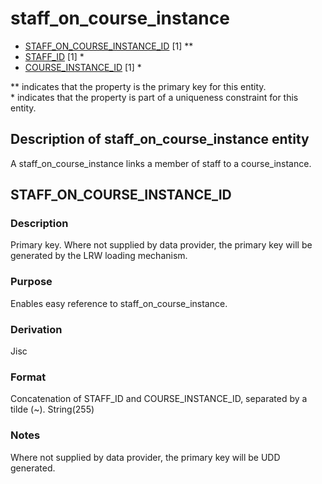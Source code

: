 # staff_on_course_instance

* [STAFF_ON_COURSE_INSTANCE_ID](#staff_on_course_instance_id) [1] **
* [STAFF_ID](staff.md#staff_id) [1] *
* [COURSE_INSTANCE_ID](course_instance.md#course_instance_id) [1] *

\** indicates that the property is the primary key for this entity.  
\* indicates that the property is part of a uniqueness constraint for this entity.

## Description of staff_on_course_instance entity
A staff_on_course_instance links a member of staff to a course_instance.

## STAFF_ON_COURSE_INSTANCE_ID
### Description
Primary key. Where not supplied by data provider, the primary key will be generated by the LRW loading mechanism.

### Purpose
Enables easy reference to staff_on_course_instance.

### Derivation
Jisc

### Format
Concatenation of STAFF_ID and COURSE_INSTANCE_ID, separated by a tilde (~).
String(255)

### Notes
Where not supplied by data provider, the primary key will be UDD generated.

